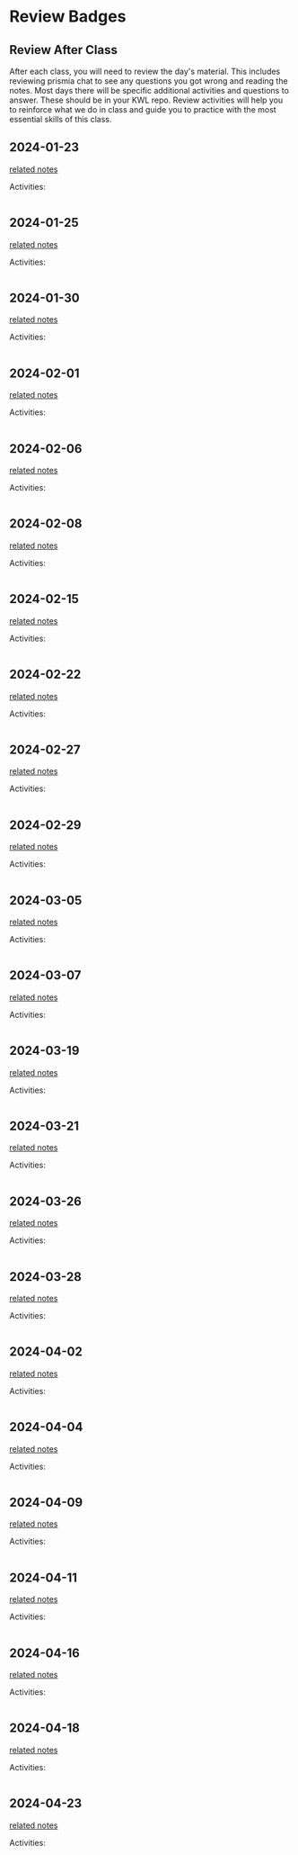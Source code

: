 
# Review Badges


## Review After Class

After each class, you will need to review the day's material. This includes reviewing prismia chat to see any questions you got wrong and reading the notes. Most days there will be specific additional activities and questions to answer.  These should be in your KWL repo. Review activities will help you to reinforce what we do in class and guide you to practice with the most essential skills of this class.  




## 2024-01-23

[related notes](../notes/2024-01-23)

Activities:
```{include} ../_review_/2024-01-23.md
```



## 2024-01-25

[related notes](../notes/2024-01-25)

Activities:
```{include} ../_review_/2024-01-25.md
```

## 2024-01-30

[related notes](../notes/2024-01-30)

Activities:
```{include} ../_review/2024-01-30.md
```
## 2024-02-01

[related notes](../notes/2024-02-01)

Activities:
```{include} ../_review/2024-02-01.md
```
## 2024-02-06

[related notes](../notes/2024-02-06)

Activities:
```{include} ../_review/2024-02-06.md
```
## 2024-02-08

[related notes](../notes/2024-02-08)

Activities:
```{include} ../_review/2024-02-08.md
```
## 2024-02-15

[related notes](../notes/2024-02-15)

Activities:
```{include} ../_review/2024-02-15.md
```
## 2024-02-22

[related notes](../notes/2024-02-22)

Activities:
```{include} ../_review/2024-02-22.md
```
## 2024-02-27

[related notes](../notes/2024-02-27)

Activities:
```{include} ../_review/2024-02-27.md
```
## 2024-02-29

[related notes](../notes/2024-02-29)

Activities:
```{include} ../_review/2024-02-29.md
```
## 2024-03-05

[related notes](../notes/2024-03-05)

Activities:
```{include} ../_review/2024-03-05.md
```
## 2024-03-07

[related notes](../notes/2024-03-07)

Activities:
```{include} ../_review/2024-03-07.md
```
## 2024-03-19

[related notes](../notes/2024-03-19)

Activities:
```{include} ../_review/2024-03-19.md
```
## 2024-03-21

[related notes](../notes/2024-03-21)

Activities:
```{include} ../_review/2024-03-21.md
```
## 2024-03-26

[related notes](../notes/2024-03-26)

Activities:
```{include} ../_review/2024-03-26.md
```
## 2024-03-28

[related notes](../notes/2024-03-28)

Activities:
```{include} ../_review/2024-03-28.md
```
## 2024-04-02

[related notes](../notes/2024-04-02)

Activities:
```{include} ../_review/2024-04-02.md
```
## 2024-04-04

[related notes](../notes/2024-04-04)

Activities:
```{include} ../_review/2024-04-04.md
```
## 2024-04-09

[related notes](../notes/2024-04-09)

Activities:
```{include} ../_review/2024-04-09.md
```
## 2024-04-11

[related notes](../notes/2024-04-11)

Activities:
```{include} ../_review/2024-04-11.md
```
## 2024-04-16

[related notes](../notes/2024-04-16)

Activities:
```{include} ../_review/2024-04-16.md
```
## 2024-04-18

[related notes](../notes/2024-04-18)

Activities:
```{include} ../_review/2024-04-18.md
```
## 2024-04-23

[related notes](../notes/2024-04-23)

Activities:
```{include} ../_review/2024-04-23.md
```